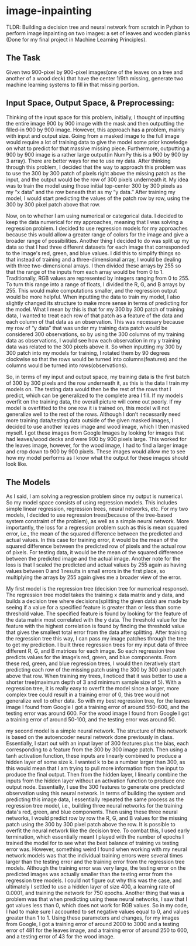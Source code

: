# image-inpainting
TLDR: Building a decision tree and neural network from scratch in Python to perform image inpainting on two images: a set of leaves and wooden planks (Done for my final project in Machine Learning Principles). 

## The Task

Given two 900-pixel by 900-pixel images(one of the leaves on a tree and another of a wood deck) that have the center 1/9th missing, generate two machine learning systems to fill in that missing portion. 

## Input Space, Output Space, & Preprocessing:
	
Thinking of the input space for this problem, initially, I thought of inputting the entire image 900 by 900 image with the mask and then outputting the filled-in 900 by 900 image. However, this approach has a problem, mainly with input and output size. Going from a masked image to the full image would require a lot of training data to give the model some prior knowledge on what to predict for that massive missing piece. Furthermore, outputting a 900 by 900 image is a rather large output(in NumPy this is a 900 by 900 by 3 array). There are better ways for me to use my data. After thinking through this problem, I decided that the way to approach this problem was to use the 300 by 300 patch of pixels right above the missing patch as the input, and the output would be the row of 300 pixels underneath it. My idea was to train the model using those initial top-center 300 by 300 pixels as my  “x data” and the row beneath that as my “y data.” After training my model, I would start predicting the values of the patch row by row, using the 300 by 300 pixel patch above that row. 

Now, on to whether I am using numerical or categorical data.  I decided to keep the data numerical for my approaches, meaning that I was solving a regression problem. I decided to use regression models for my approaches because this would allow a greater range of colors for the image and give a broader range of possibilities. Another thing I decided to do was split up my data so that I had three different datasets for each image that corresponded to the image's red, green, and blue values. I did this to simplify things so that instead of training and a three-dimensional array, I would be dealing with three two-dimensional arrays. I then divided these arrays by 255 so that the range of the inputs from each array would be from 0 to 1. Traditionally, RGB values are represented by integers ranging from 0 to 255. To turn this range into a range of floats, I divided the R, G, and B arrays by 255. This would make computations smaller, and the regression output would be more helpful.  When inputting the data to train my model, I also slightly changed its structure to make more sense in terms of predicting for the model. What I mean by this is that for my 300 by 300 patch of training data, I wanted to treat each row of that patch as a feature of the data and each column of that data as an observation. This was necessary because my row of “y data” that was under my training data patch would be considered 300 observations, so by using the 300 columns of my training data as observations, I would see how each observation in my y training data was related to the 300 pixels above it. So when inputting my 300 by 300 patch into my models for training, I rotated them by 90 degrees clockwise so that the rows would be turned into columns(features) and the columns would be turned into rows(observations).

So, in terms of my input and output space, my training data is the first batch of 300 by 300 pixels and the row underneath it, as this is the data I train my models on. The testing data would then be the rest of the rows that I predict, which can be generalized to the complete area I fill. If my models overfit on the training data, the overall picture will come out poorly. If my model is overfitted to the one row it is trained on, this model will not generalize well to the rest of the rows. Although I don’t necessarily need more training data/testing data outside of the given masked images, I decided to use another leaves image and wood image, which I then masked myself. I got these images from Google Images by looking for images that had leaves/wood decks and were 900 by 900 pixels large. This worked for the leaves image, however, for the wood image, I had to find a larger image and crop down to 900 by 900 pixels. These images would allow me to see how my model performs as I know what the output for these images should look like. 

## The Models

As I said, I am solving a regression problem since my output is numerical. So my model space consists of using regression models. This includes simple linear regression, regression trees, neural networks, etc. For my two models, I decided to use regression trees(because of the tree-based system constraint of the problem), as well as a simple neural network. More importantly, the loss for a regression problem such as this is mean squared error, i.e., the mean of the squared difference between the predicted and actual values. In this case for training error, it would be the mean of the squared difference between the predicted row of pixels and the actual row of pixels. For testing data, it would be the mean of the squared difference between the predicted image and the actual image. Another note for the loss is that I scaled the predicted and actual values by 255 again as having values between 0 and 1 results in small errors in the first place, so multiplying the arrays by 255 again gives me a broader view of the error. 

My first model is the regression tree (decision tree for numerical response). The regression tree model takes the training x data matrix and y data, and builds a decision tree where decisions(splitting the given data) are made by seeing if a value for a specified feature is greater than or less than some threshold value. The specified feature is found by looking for the feature of the data matrix most correlated with the y data. The threshold value for the feature with the highest correlation is found by finding the threshold value that gives the smallest total error from the data after splitting. After training the regression tree this way, I can pass my image patches through the tree to get my prediction. I built three regression trees for my input data of three different R, G, and B matrices for each image. So each regression tree predicts values for the image’s red, green, and blue components. From these red, green, and blue regression trees, I would then iteratively start predicting each row of the missing patch using the 300 by 300 pixel patch above that row. When training my trees, I noticed that it was better to use a shorter tree(maximum depth of 3 and minimum sample size of 5). With a regression tree, it is really easy to overfit the model since a larger, more complex tree could result in a training error of 0, this tree would not generalize well to other data. So with my best regression tree, for the leaves image I found from Google I got a training error of around 550-600, and the testing error was around 600. For the wood image I found from Google I got a training error of around 50-100, and the testing error was around 50. 

my second model is a simple neural network. The structure of this network is based on the autoencoder neural network done previously in class. Essentially, I start out with an input layer of 300 features plus the bias, each corresponding to a feature from the 300 by 300 image patch. Then using a tanh activation function, these inputs are linearly combined to produce a hidden layer of some size k. I wanted k to be a number larger than 300, as this would mean that I am trying to pull more information from the input to produce the final output. Then from the hidden layer, I linearly combine the inputs from the hidden layer without an activation function to produce one output node. Essentially, I use the 300 features to generate one predicted observation using this neural network. In terms of building the system and predicting this image data, I essentially repeated the same process as the regression tree model, i.e., building three neural networks for the training data's red, green, and blue components. Then using these three neural networks, I would predict row by row the R, G, and B values for the missing patch using the 300 by 300 pixel patch above the row. It is possible to overfit the neural network like the decision tree. To combat this, I used early termination, which essentially meant I played with the number of epochs I trained the model for to see what the best balance of training vs testing error was. However, something weird I found when working with my neural network models was that the individual training errors were several times larger than the testing error and the training error from the regression tree models. Although the training error was very large, the testing error on the predicted images was actually smaller than the testing error from the regression tree models. I could not figure out why this was the case, and ultimately I settled to use a hidden layer of size 400, a learning rate of 0.0001, and training the network for 750 epochs. Another thing that was a problem was that when predicting using these neural networks, I saw that I got values less than 0, which does not work for RGB values. So in my code, I had to make sure I accounted to set negative values equal to 0, and values greater than 1 to 1. Using these parameters and changes, for my images from Google, I got a training error of around 2000 to 3000 and a testing error of 481 for the leaves image, and a training error of around 250 to 600, and a testing error of 43 for the wood image.


